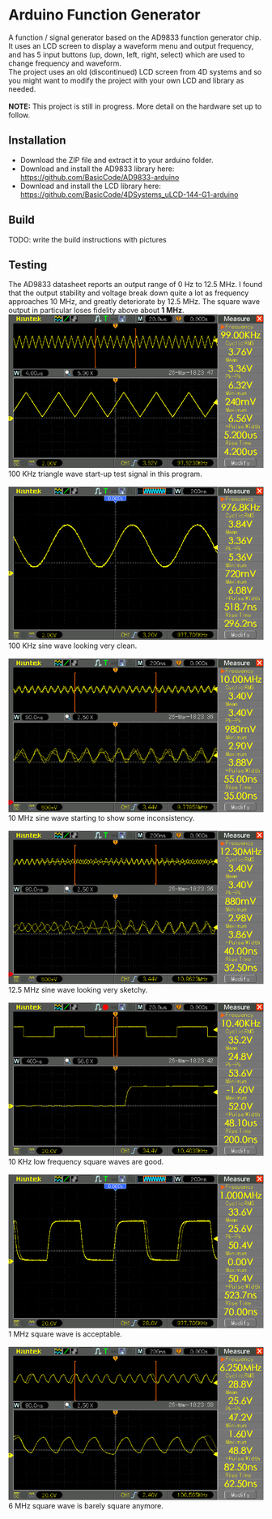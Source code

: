 # Arduino Function Generator

A function / signal generator based on the AD9833 function generator chip. It uses an LCD screen to display a waveform menu and output frequency, and has 5 input buttons (up, down, left, right, select) which are 
used to change frequency and waveform.<br>
The project uses an old (discontinued) LCD screen from 4D systems and so you might want to modify the project with your own LCD and library as needed.<br>
<br>
**NOTE:** This project is still in progress. More detail on the hardware set up to follow.

## Installation
* Download the ZIP file and extract it to your arduino folder.
* Download and install the AD9833 library here: https://github.com/BasicCode/AD9833-arduino
* Download and install the LCD library here: https://github.com/BasicCode/4DSystems_uLCD-144-G1-arduino

## Build
TODO: write the build instructions with pictures

## Testing
The AD9833 datasheet reports an output range of 0 Hz to 12.5 MHz. I found that the output stability and voltage break down quite a lot as frequency approaches 10 MHz, and greatly deteriorate by 12.5 MHz.
The square wave output in particular loses fidelity above about **1 MHz**.<br>
![picture](images/100khz-triangle-wave.png)<br>
100 KHz triangle wave start-up test signal in this program.<br><br>
![picture](images/100khz-sine-wave.png)<br>
100 KHz sine wave looking very clean.<br><br>
![picture](images/10mhz-sine-wave.png)<br>
10 MHz sine wave starting to show some inconsistency.<br><br>
![picture](images/12mhz-sine-wave.png)<br>
12.5 MHz sine wave looking very sketchy.<br><br>
![picture](images/10khz-square-wave-slew.png)<br>
10 KHz low frequency square waves are good.<br><br>
![picture](images/1mhz-square-wave.png)<br>
1 MHz square wave is acceptable.<br><br>
![picture](images/6mhz-square-wave.png)<br>
6 MHz square wave is barely square anymore.<br>
